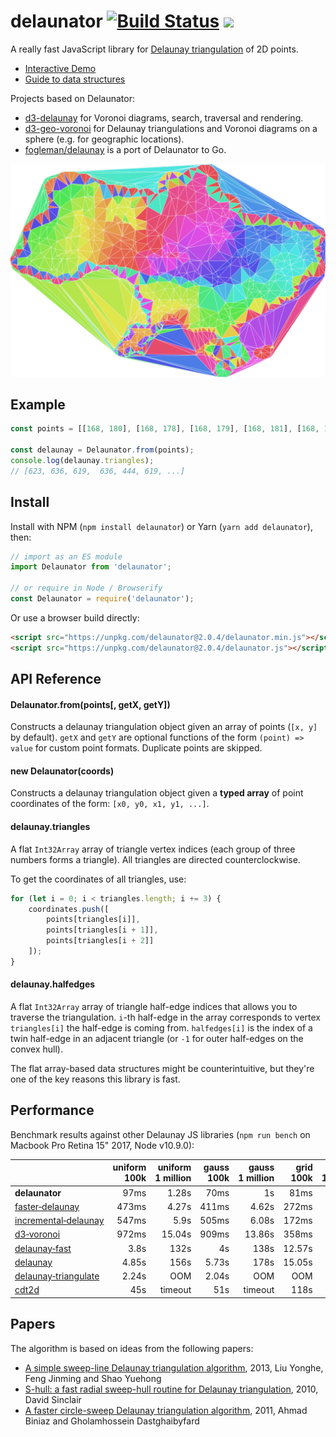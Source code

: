# delaunator [![Build Status](https://travis-ci.org/mapbox/delaunator.svg?branch=master)](https://travis-ci.org/mapbox/delaunator) [![](https://img.shields.io/badge/simply-awesome-brightgreen.svg)](https://github.com/mourner/projects)

A really fast JavaScript library for
[Delaunay triangulation](https://en.wikipedia.org/wiki/Delaunay_triangulation) of 2D points.

- [Interactive Demo](https://mapbox.github.io/delaunator/demo.html)
- [Guide to data structures](https://mapbox.github.io/delaunator/)

Projects based on Delaunator:

- [d3-delaunay](https://github.com/d3/d3-delaunay) for Voronoi diagrams, search, traversal and rendering.
- [d3-geo-voronoi](https://github.com/Fil/d3-geo-voronoi) for Delaunay triangulations and Voronoi diagrams on a sphere (e.g. for geographic locations).
- [fogleman/delaunay](https://github.com/fogleman/delaunay) is a port of Delaunator to Go.

<img src="delaunator.png" alt="Delaunay triangulation example" width="600" />

## Example

```js
const points = [[168, 180], [168, 178], [168, 179], [168, 181], [168, 183], ...];

const delaunay = Delaunator.from(points);
console.log(delaunay.triangles);
// [623, 636, 619,  636, 444, 619, ...]
```

## Install

Install with NPM (`npm install delaunator`) or Yarn (`yarn add delaunator`), then:

```js
// import as an ES module
import Delaunator from 'delaunator';

// or require in Node / Browserify
const Delaunator = require('delaunator');
```

Or use a browser build directly:

```html
<script src="https://unpkg.com/delaunator@2.0.4/delaunator.min.js"></script> <!-- minified build -->
<script src="https://unpkg.com/delaunator@2.0.4/delaunator.js"></script> <!-- dev build -->
```

## API Reference

#### Delaunator.from(points[, getX, getY])

Constructs a delaunay triangulation object given an array of points (`[x, y]` by default).
`getX` and `getY` are optional functions of the form `(point) => value` for custom point formats.
Duplicate points are skipped.

#### new Delaunator(coords)

Constructs a delaunay triangulation object given a **typed array** of point coordinates of the form:
`[x0, y0, x1, y1, ...]`.

#### delaunay.triangles

A flat `Int32Array` array of triangle vertex indices (each group of three numbers forms a triangle).
All triangles are directed counterclockwise.

To get the coordinates of all triangles, use:

```js
for (let i = 0; i < triangles.length; i += 3) {
    coordinates.push([
        points[triangles[i]],
        points[triangles[i + 1]],
        points[triangles[i + 2]]
    ]);
}
```

#### delaunay.halfedges

A flat `Int32Array` array of triangle half-edge indices that allows you to traverse the triangulation.
`i`-th half-edge in the array corresponds to vertex `triangles[i]` the half-edge is coming from.
`halfedges[i]` is the index of a twin half-edge in an adjacent triangle
(or `-1` for outer half-edges on the convex hull).

The flat array-based data structures might be counterintuitive,
but they're one of the key reasons this library is fast.

## Performance

Benchmark results against other Delaunay JS libraries
(`npm run bench` on Macbook Pro Retina 15" 2017, Node v10.9.0):

&nbsp; | uniform 100k | uniform 1&nbsp;million | gauss 100k | gauss 1&nbsp;million | grid 100k | grid 1&nbsp;million | degen 100k | degen 1&nbsp;million
:-- | --: | --: | --: | --: | --: | --: | --: | --:
**delaunator** | 97ms | 1.28s | 70ms | 1s | 81ms | 988ms | 48ms | 917ms
[faster&#8209;delaunay](https://github.com/Bathlamos/delaunay-triangulation) | 473ms | 4.27s | 411ms | 4.62s | 272ms | 4.3s | 68ms | 810ms
[incremental&#8209;delaunay](https://github.com/mikolalysenko/incremental-delaunay) | 547ms | 5.9s | 505ms | 6.08s | 172ms | 2.11s | 528ms | 6.09s
[d3&#8209;voronoi](https://github.com/d3/d3-voronoi) | 972ms | 15.04s | 909ms | 13.86s | 358ms | 5.55s | 720ms | 11.13s
[delaunay&#8209;fast](https://github.com/ironwallaby/delaunay) | 3.8s | 132s | 4s | 138s | 12.57s | 399s | timeout | timeout
[delaunay](https://github.com/darkskyapp/delaunay) | 4.85s | 156s | 5.73s | 178s | 15.05s | 326s | timeout | timeout
[delaunay&#8209;triangulate](https://github.com/mikolalysenko/delaunay-triangulate) | 2.24s | OOM | 2.04s | OOM | OOM | OOM | 1.51s | OOM
[cdt2d](https://github.com/mikolalysenko/cdt2d) | 45s | timeout | 51s | timeout | 118s | timeout | 17s | timeout

## Papers

The algorithm is based on ideas from the following papers:

- [A simple sweep-line Delaunay triangulation algorithm](http://www.academicpub.org/jao/paperInfo.aspx?paperid=15630), 2013, Liu Yonghe, Feng Jinming and Shao Yuehong
- [S-hull: a fast radial sweep-hull routine for Delaunay triangulation](http://www.s-hull.org/paper/s_hull.pdf), 2010, David Sinclair
- [A faster circle-sweep Delaunay triangulation algorithm](http://cglab.ca/~biniaz/papers/Sweep%20Circle.pdf), 2011, Ahmad Biniaz and Gholamhossein Dastghaibyfard
